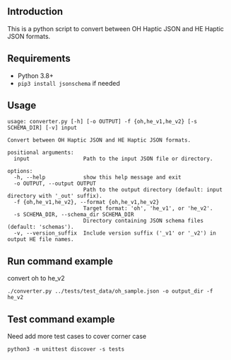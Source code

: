 ## Introduction

This is a python script to convert between OH Haptic JSON and HE Haptic JSON formats.

## Requirements

- Python 3.8+
- `pip3 install jsonschema` if needed

## Usage
```
usage: converter.py [-h] [-o OUTPUT] -f {oh,he_v1,he_v2} [-s SCHEMA_DIR] [-v] input

Convert between OH Haptic JSON and HE Haptic JSON formats.

positional arguments:
  input                 Path to the input JSON file or directory.

options:
  -h, --help            show this help message and exit
  -o OUTPUT, --output OUTPUT
                        Path to the output directory (default: input directory with '_out' suffix).
  -f {oh,he_v1,he_v2}, --format {oh,he_v1,he_v2}
                        Target format: 'oh', 'he_v1', or 'he_v2'.
  -s SCHEMA_DIR, --schema_dir SCHEMA_DIR
                        Directory containing JSON schema files (default: 'schemas').
  -v, --version_suffix  Include version suffix ('_v1' or '_v2') in output HE file names.

```


## Run command example

convert oh to he_v2

```
./converter.py ../tests/test_data/oh_sample.json -o output_dir -f he_v2

```


## Test command example

Need add more test cases to cover corner case

```
python3 -m unittest discover -s tests
```
